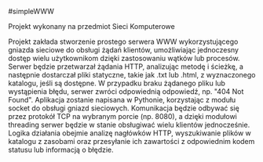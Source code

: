 #simpleWWW

Projekt wykonany na przedmiot Sieci Komputerowe

Projekt zakłada stworzenie prostego serwera WWW wykorzystującego gniazda sieciowe do obsługi żądań klientów, umożliwiając jednoczesny dostęp wielu użytkownikom dzięki zastosowaniu wątków lub procesów. Serwer będzie przetwarzał żądania HTTP, analizując metodę i ścieżkę, a następnie dostarczał pliki statyczne, takie jak .txt lub .html, z wyznaczonego katalogu, jeśli są dostępne. W przypadku braku żądanego pliku lub wystąpienia błędu, serwer zwróci odpowiednią odpowiedź, np. "404 Not Found".
Aplikacja zostanie napisana w Pythonie, korzystając z modułu socket do obsługi gniazd sieciowych. Komunikacja będzie odbywać się przez protokół TCP na wybranym porcie (np. 8080), a dzięki modułowi threading serwer będzie w stanie obsługiwać wielu klientów jednocześnie. Logika działania obejmie analizę nagłówków HTTP, wyszukiwanie plików w katalogu z zasobami oraz przesyłanie ich zawartości z odpowiednim kodem statusu lub informacją o błędzie.
